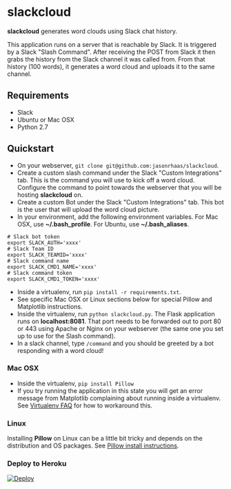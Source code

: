 # slackcloud

**slackcloud** generates word clouds using Slack chat history.

This application runs on a server that is reachable by Slack.  It is triggered by a Slack "Slash Command".  After receiving the POST from Slack it then grabs the history from the Slack channel it was called from.  From that history (100 words), it generates a word cloud and uploads it to the same channel.

## Requirements

- Slack
- Ubuntu or Mac OSX
- Python 2.7

## Quickstart


- On your webserver, `git clone git@github.com:jasonrhaas/slackcloud`.
- Create a custom slash command under the Slack "Custom Integrations" tab.    This is the command you will use to kick off a word cloud.  Configure the command to point towards the webserver that you will be hosting **slackcloud** on.
- Create a custom Bot under the Slack "Custom Integrations" tab.  This bot is the user that will upload the word cloud picture.
- In your environment, add the following environment variables.  For Mac OSX, use **~/.bash_profile**.  For Ubuntu, use **~/.bash_aliases**.

```
# Slack bot token
export SLACK_AUTH='xxxx'
# Slack Team ID
export SLACK_TEAMID='xxxx'
# Slack command name
export SLACK_CMD1_NAME='xxxx'
# Slack command token
export SLACK_CMD1_TOKEN='xxxx'
```

- Inside a virtualenv, run `pip install -r requirements.txt`.
- See specific Mac OSX or Linux sections below for special Pillow and Matplotlib instructions.
- Inside the virtualenv, run `python slackcloud.py`.  The Flask application runs on **localhost:8081**.  That port needs to be forwarded out to port 80 or 443 using Apache or Nginx on your webserver (the same one you set up to use for the Slash command).
- In a slack channel, type `/command` and you should be greeted by a bot responding with a word cloud!

### Mac OSX

- Inside the virtualenv, `pip install Pillow`
- If you try running the application in this state you will get an error message from Matplotlib complaining about running inside a virtualenv.  See [Virtualenv FAQ](http://matplotlib.org/faq/virtualenv_faq.html) for how to workaround this.

### Linux

Installing **Pillow** on Linux can be a little bit tricky and depends on the distribution and OS packages.  See [Pillow install instructions](http://pillow.readthedocs.org/en/3.0.x/installation.html#linux-installation).


### Deploy to Heroku

[![Deploy](https://www.herokucdn.com/deploy/button.svg)](https://heroku.com/deploy)
